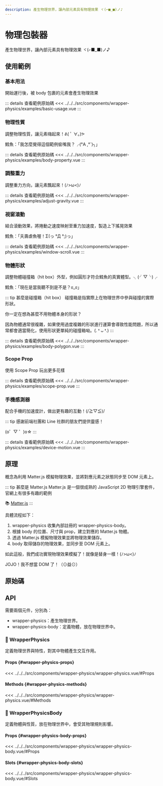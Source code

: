 ```yaml
---
description: 產生物理世界，讓內部元素具有物理效果 ヾ(⌐■_■)ノ♪
---
```


<script setup>
import BasicUsage from '../../../src/components/wrapper-physics/examples/basic-usage.vue'
import BodyProperty from '../../../src/components/wrapper-physics/examples/body-property.vue'
import AdjustGravity from '../../../src/components/wrapper-physics/examples/adjust-gravity.vue'
import WindowScroll from '../../../src/components/wrapper-physics/examples/window-scroll.vue'
import BodyPolygon from '../../../src/components/wrapper-physics/examples/body-polygon.vue'
import ScopeProp from '../../../src/components/wrapper-physics/examples/scope-prop.vue'
import DeviceMotion from '../../../src/components/wrapper-physics/examples/device-motion.vue'
</script>

# 物理包裝器 <Badge type="info" text="wrapper" />

產生物理世界，讓內部元素具有物理效果 ヾ(⌐■_■)ノ♪

## 使用範例

### 基本用法

開始運行後，被 body 包裹的元素會產生物理效果

<basic-usage/>

::: details 查看範例原始碼
<<< ../../../src/components/wrapper-physics/examples/basic-usage.vue
:::

### 物理性質

調整物理性質，讓元素嗨起來！ᕕ( ﾟ ∀。)ᕗ

<body-property/>

鱈魚：「我怎麼覺得這個範例偷嘴我？╭(°A ,°`)╮」

::: details 查看範例原始碼
<<< ../../../src/components/wrapper-physics/examples/body-property.vue
:::

### 調整重力

調整重力方向，讓元素飄起來！(ﾉ>ω<)ﾉ

<adjust-gravity/>

::: details 查看範例原始碼
<<< ../../../src/components/wrapper-physics/examples/adjust-gravity.vue
:::

### 視窗滾動

結合滾動效果，將捲動之速度映射至重力加速度，製造上下搖晃效果

<window-scroll/>

鱈魚：「夭壽虐魚喔！Σ(っ °Д °;)っ」

::: details 查看範例原始碼
<<< ../../../src/components/wrapper-physics/examples/window-scroll.vue
:::

### 物體形狀

調整物體碰撞箱（hit box）外型，例如圓形才符合鱈魚的真實體型。╮(╯▽╰)╭

鱈魚：「現在是當我聽不到是不是？ಠ_ಠ」

::: tip 甚麼是碰撞箱（hit box）
碰撞箱是指實際上在物理世界中參與碰撞的實際形狀。

你一定在想為甚麼不用物體本身的形狀？

因為物體通常很複雜，如果使用過度複雜的形狀進行運算會導致性能問題，所以通常都會適當簡化，使用形狀更單純的碰撞箱呦。(. ❛ ᴗ ❛.)
:::

<body-polygon/>

::: details 查看範例原始碼
<<< ../../../src/components/wrapper-physics/examples/body-polygon.vue
:::

### Scope Prop

使用 Scope Prop 玩出更多花樣

<scope-prop/>

::: details 查看範例原始碼
<<< ../../../src/components/wrapper-physics/examples/scope-prop.vue
:::

### 手機感測器

配合手機的加速度計，做出更有趣的互動！(/≧▽≦)/

::: tip
感謝前端社團和 Line 社群的朋友們提供靈感！

(o゜▽ ゜)o☆
:::

<device-motion/>

::: details 查看範例原始碼
<<< ../../../src/components/wrapper-physics/examples/device-motion.vue
:::

## 原理

概念為利用 Matter.js 模擬物理效果，並將對應元素之狀態同步至 DOM 元素上。

::: tip 甚麼是 Matter.js
Matter.js 是一個很成熟的 JavaScript 2D 物理引擎套件，官網上有很多有趣的範例

📚 [Matter.js](https://brm.io/matter-js/)
:::

具體流程如下：

1. wrapper-physics 收集內部註冊的 wrapper-physics-body。
1. 根據 body 的位置、尺寸與 prop，建立對應的 Matter.js 物體。
1. 透過 Matter.js 模擬物理效果並將物理效果儲存。
1. body 取得儲存的物理效果，並同步至 DOM 元素上。

如此這般，我們成功實現物理效果模擬了！就像是替身一樣！(ﾉ>ω<)ﾉ

JOJO！我不想當 DOM 了！（⊙益⊙）

## 原始碼

<source-link-list name="wrapper-physics"/>

## API

需要兩個元件，分別為：

- wrapper-physics：產生物理世界。
- wrapper-physics-body：定義物體，放在物理世界中。

### 🧩 WrapperPhysics

定義物理世界與特性，對其中物體產生交互作用。

#### Props {#wrapper-physics-props}

<<< ../../../src/components/wrapper-physics/wrapper-physics.vue/#Props

#### Methods {#wrapper-physics-methods}

<<< ../../../src/components/wrapper-physics/wrapper-physics.vue/#Methods

### 🧩 WrapperPhysicsBody

定義物體與性質，放在物理世界中，會受其物理規則影響。

#### Props {#wrapper-physics-body-props}

<<< ../../../src/components/wrapper-physics/wrapper-physics-body.vue/#Props

#### Slots {#wrapper-physics-body-slots}

<<< ../../../src/components/wrapper-physics/wrapper-physics-body.vue/#Slots
